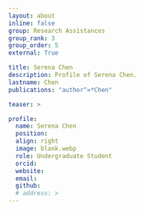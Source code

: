 ```yaml
---
layout: about
inline: false
group: Research Assistances
group_rank: 3
group_order: 5
external: True

title: Serena Chen
description: Profile of Serena Chen.
lastname: Chen
publications: "author^=*Chen"

teaser: >

profile:
  name: Serena Chen
  position:
  align: right
  image: blank.webp
  role: Undergraduate Student
  orcid:
  website:
  email:
  github:
  # address: >
---
```

